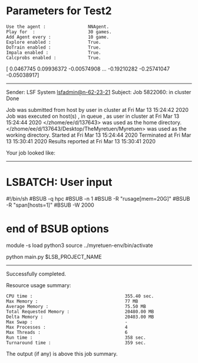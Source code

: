 # Parameters for Test2

    Use the agent :                NNAgent.
    Play for  :                    30 games.
    Add Agent every :              10 game.
    Explore enabled :              True.
    DoTrain enabled :              True.
    Impala enabled :               True.
    Calcprobs enabled :            True.

[ 0.0467745   0.09936372 -0.00574908 ... -0.19210282 -0.25741047
 -0.05038917]

------------------------------------------------------------
Sender: LSF System <lsfadmin@n-62-23-21>
Subject: Job 5822060: <NNAgent1Test2> in cluster <dcc> Done

Job <NNAgent1Test2> was submitted from host <n-62-30-7> by user <s183905> in cluster <dcc> at Fri Mar 13 15:24:42 2020
Job was executed on host(s) <n-62-23-21>, in queue <hpc>, as user <s183905> in cluster <dcc> at Fri Mar 13 15:24:44 2020
</zhome/ee/d/137643> was used as the home directory.
</zhome/ee/d/137643/Desktop/TheMyretuen/Myretuen> was used as the working directory.
Started at Fri Mar 13 15:24:44 2020
Terminated at Fri Mar 13 15:30:41 2020
Results reported at Fri Mar 13 15:30:41 2020

Your job looked like:

------------------------------------------------------------
# LSBATCH: User input
#!/bin/sh
#BSUB -q hpc
#BSUB -n 1
#BSUB -R "rusage[mem=20G]"
#BSUB -R "span[hosts=1]"
#BSUB -W 2000
# end of BSUB options

module -s load python3
source ../myretuen-env/bin/activate

python main.py $LSB_PROJECT_NAME


------------------------------------------------------------

Successfully completed.

Resource usage summary:

    CPU time :                                   355.40 sec.
    Max Memory :                                 77 MB
    Average Memory :                             75.50 MB
    Total Requested Memory :                     20480.00 MB
    Delta Memory :                               20403.00 MB
    Max Swap :                                   -
    Max Processes :                              4
    Max Threads :                                6
    Run time :                                   358 sec.
    Turnaround time :                            359 sec.

The output (if any) is above this job summary.


